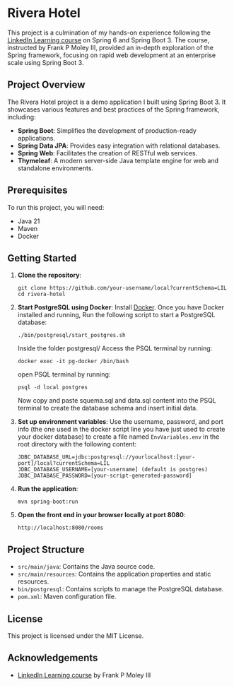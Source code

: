 # Rivera Hotel

This project is a culmination of my hands-on experience following the [LinkedIn Learning course](https://www.linkedin.com/learning/learning-spring-6-with-spring-boot-3/learn-the-premier-framework-for-the-jvm?u=54864305) on Spring 6 and Spring Boot 3. The course, instructed by Frank P Moley III, provided an in-depth exploration of the Spring framework, focusing on rapid web development at an enterprise scale using Spring Boot 3.

## Project Overview

The Rivera Hotel project is a demo application I built using Spring Boot 3. It showcases various features and best practices of the Spring framework, including:

- **Spring Boot**: Simplifies the development of production-ready applications.
- **Spring Data JPA**: Provides easy integration with relational databases.
- **Spring Web**: Facilitates the creation of RESTful web services.
- **Thymeleaf**: A modern server-side Java template engine for web and standalone environments.

## Prerequisites

To run this project, you will need:

- Java 21
- Maven
- Docker

## Getting Started

1. **Clone the repository**:
    ```shell
    git clone https://github.com/your-username/local?currentSchema=LIL
    cd rivera-hotel
    ```

2. **Start PostgreSQL using Docker**: Install [Docker](https://www.docker.com/). Once you have Docker installed and running, Run the following script to start a PostgreSQL database:
    ```shell
    ./bin/postgresql/start_postgres.sh
    ```
   Inside the folder postgresql/ Access the PSQL terminal by running:
    ```shell
    docker exec -it pg-docker /bin/bash
    ```
   open PSQL terminal by running:
    ```shell
    psql -d local postgres
    ```
   Now copy and paste squema.sql and data.sql content into the PSQL terminal to create the database schema and insert initial data.


3. **Set up environment variables**:
   Use the username, password, and port info (the one used in the docker script line you have just used to create your docker database) to create a file named `EnvVariables.env` in the root directory with the following content:
    ```plaintext
    JDBC_DATABASE_URL=jdbc:postgresql://yourlocalhost:[your-port]/local?currentSchema=LIL
    JDBC_DATABASE_USERNAME=[your-username] (default is postgres)
    JDBC_DATABASE_PASSWORD=[your-script-generated-password]
    ```

4. **Run the application**:
    ```shell
    mvn spring-boot:run
    ```

5. **Open the front end in your browser locally at port 8080**:
    ```shell
    http://localhost:8080/rooms
    ```

## Project Structure

- `src/main/java`: Contains the Java source code.
- `src/main/resources`: Contains the application properties and static resources.
- `bin/postgresql`: Contains scripts to manage the PostgreSQL database.
- `pom.xml`: Maven configuration file.

## License

This project is licensed under the MIT License.

## Acknowledgements

- [LinkedIn Learning course](https://www.linkedin.com/learning/learning-spring-6-with-spring-boot-3/learn-the-premier-framework-for-the-jvm?u=54864305) by Frank P Moley III